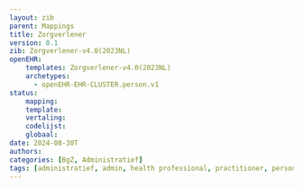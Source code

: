 ```yaml
---
layout: zib
parent: Mappings
title: Zorgverlener
version: 0.1
zib: Zorgverlener-v4.0(2023NL)
openEHR:
    templates: Zorgverlener-v4.0(2023NL)
    archetypes:
      - openEHR-EHR-CLUSTER.person.v1
status:
    mapping: 
    template: 
    vertaling: 
    codelijst: 
    globaal: 
date: 2024-08-30T
authors:
categories: [BgZ, Administratief]
tags: [administratief, admin, health professional, practitioner, person]
---
```

